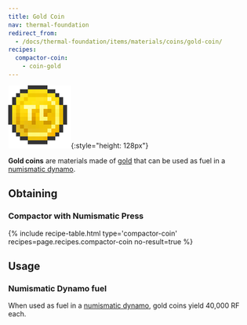 ```yaml
---
title: Gold Coin
nav: thermal-foundation
redirect_from:
  - /docs/thermal-foundation/items/materials/coins/gold-coin/
recipes:
  compactor-coin:
    - coin-gold
---
```


![Gold coin](/assets/images/thermal-foundation/coin-gold.png){:style="height: 128px"}


**Gold coins** are materials made of
[gold](https://minecraft.gamepedia.com/Gold_Ingot) that can be used as fuel in a
[numismatic dynamo](/docs/numismatic-dynamo/).


Obtaining
---------

### Compactor with Numismatic Press
{% include recipe-table.html type='compactor-coin' recipes=page.recipes.compactor-coin no-result=true %}


Usage
-----

### Numismatic Dynamo fuel
When used as fuel in a [numismatic dynamo](/docs/numismatic-dynamo/), gold coins
yield 40,000 RF each.
